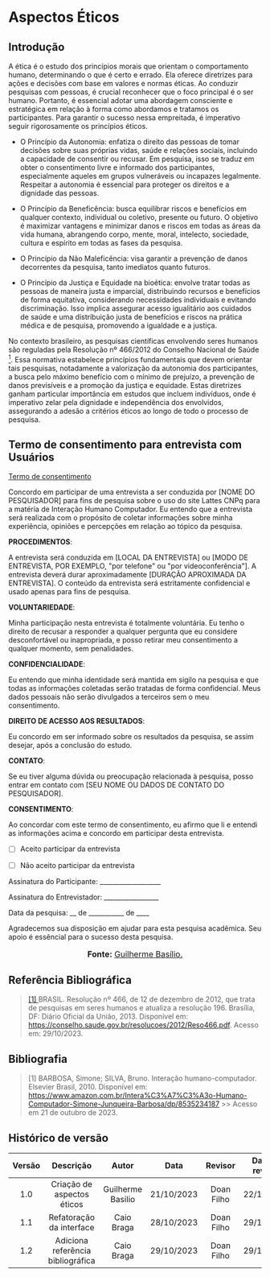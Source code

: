 # **Aspectos Éticos**

## **Introdução**

A ética é o estudo dos princípios morais que orientam o comportamento humano, determinando o que é certo e errado. Ela oferece diretrizes para ações e decisões com base em valores e normas éticas. Ao conduzir pesquisas com pessoas, é crucial reconhecer que o foco principal é o ser humano. Portanto, é essencial adotar uma abordagem consciente e estratégica em relação à forma como abordamos e tratamos os participantes. Para garantir o sucesso nessa empreitada, é imperativo seguir rigorosamente os princípios éticos.

- O Princípio da Autonomia: enfatiza o direito das pessoas de tomar decisões sobre suas próprias vidas, saúde e relações sociais, incluindo a capacidade de consentir ou recusar. Em pesquisa, isso se traduz em obter o consentimento livre e informado dos participantes, especialmente aqueles em grupos vulneráveis ou incapazes legalmente. Respeitar a autonomia é essencial para proteger os direitos e a dignidade das pessoas.

- O Princípio da Beneficência: busca equilibrar riscos e benefícios em qualquer contexto, individual ou coletivo, presente ou futuro. O objetivo é maximizar vantagens e minimizar danos e riscos em todas as áreas da vida humana, abrangendo corpo, mente, moral, intelecto, sociedade, cultura e espírito em todas as fases da pesquisa.

- O Princípio da Não Maleficência: visa garantir a prevenção de danos decorrentes da pesquisa, tanto imediatos quanto futuros.

- O Princípio da Justiça e Equidade na bioética: envolve tratar todas as pessoas de maneira justa e imparcial, distribuindo recursos e benefícios de forma equitativa, considerando necessidades individuais e evitando discriminação. Isso implica assegurar acesso igualitário aos cuidados de saúde e uma distribuição justa de benefícios e riscos na prática médica e de pesquisa, promovendo a igualdade e a justiça.

No contexto brasileiro, as pesquisas científicas envolvendo seres humanos são reguladas pela Resolução nº 466/2012 do Conselho Nacional de Saúde <a id="anchor_1" href="#REF1"><sup>1</sup></a>. Essa normativa estabelece princípios fundamentais que devem orientar tais pesquisas, notadamente a valorização da autonomia dos participantes, a busca pelo máximo benefício com o mínimo de prejuízo, a prevenção de danos previsíveis e a promoção da justiça e equidade. Estas diretrizes ganham particular importância em estudos que incluem indivíduos, onde é imperativo zelar pela dignidade e independência dos envolvidos, assegurando a adesão a critérios éticos ao longo de todo o processo de pesquisa.

## **Termo de consentimento para entrevista com Usuários**

[Termo de consentimento](https://unbbr-my.sharepoint.com/:w:/g/personal/211061645_aluno_unb_br/EUZaSOp-u5VBs1zdaqRbHbgBzHhy-r2WnmNvWRohQTtfBg?e=gRm35H)

Concordo em participar de uma entrevista a ser conduzida por [NOME DO PESQUISADOR] para fins de pesquisa sobre o uso do site Lattes CNPq para a matéria de Interação Humano Computador. Eu entendo que a entrevista será realizada com o propósito de coletar informações sobre minha experiência, opiniões e percepções em relação ao tópico da pesquisa. 

**PROCEDIMENTOS**:

A entrevista será conduzida em [LOCAL DA ENTREVISTA] ou [MODO DE ENTREVISTA, POR EXEMPLO, "por telefone" ou "por videoconferência"]. A entrevista deverá durar aproximadamente [DURAÇÃO APROXIMADA DA ENTREVISTA]. O conteúdo da entrevista será estritamente confidencial e usado apenas para fins de pesquisa.

**VOLUNTARIEDADE**:

Minha participação nesta entrevista é totalmente voluntária. Eu tenho o direito de recusar a responder a qualquer pergunta que eu considere desconfortável ou inapropriada, e posso retirar meu consentimento a qualquer momento, sem penalidades.

**CONFIDENCIALIDADE**:

Eu entendo que minha identidade será mantida em sigilo na pesquisa e que todas as informações coletadas serão tratadas de forma confidencial. Meus dados pessoais não serão divulgados a terceiros sem o meu consentimento.

**DIREITO DE ACESSO AOS RESULTADOS**:

Eu concordo em ser informado sobre os resultados da pesquisa, se assim desejar, após a conclusão do estudo.

**CONTATO**:

Se eu tiver alguma dúvida ou preocupação relacionada à pesquisa, posso entrar em contato com [SEU NOME OU DADOS DE CONTATO DO PESQUISADOR].

**CONSENTIMENTO**:

Ao concordar com este termo de consentimento, eu afirmo que li e entendi as informações acima e concordo em participar desta entrevista.

- [ ] Aceito participar da entrevista

- [ ] Não aceito participar da entrevista

Assinatura do Participante: ___________________

Assinatura do Entrevistador: _________________

Data da pesquisa: __ de ___________ de ____

Agradecemos sua disposição em ajudar para esta pesquisa acadêmica. Seu apoio é essêncial para o sucesso desta pesquisa.

<div align="center">
<font size="3"><p style="text-align: center"><b>Fonte:</b> <a href="https://github.com/GuilhermeBES">Guilherme Basílio.</a></b></p></font>

</div>

## **Referência Bibliográfica**

> <a id="REF1" href="#anchor_1">[1] </a>BRASIL. Resolução nº 466, de 12 de dezembro de 2012, que trata de pesquisas em seres humanos e atualiza a resolução 196. Brasília, DF: Diário Oficial da União, 2013. Disponível em: <https://conselho.saude.gov.br/resolucoes/2012/Reso466.pdf>. Acesso em: 29/10/2023. 

## **Bibliografia**

> [1] BARBOSA, Simone; SILVA, Bruno. Interação humano-computador. Elsevier Brasil, 2010. Disponível em:  https://www.amazon.com.br/Intera%C3%A7%C3%A3o-Humano-Computador-Simone-Junqueira-Barbosa/dp/8535234187 >> Acesso em 21 de outubro de 2023.

## **Histórico de versão**

| Versão |          Descrição              |     Autor      |      Data      |   Revisor     |    Data de revisão    |  
|:------:|:-------------------------------:|:--------------:|:--------------:|:-------------:|:---------------------:|
| 1.0    | Criação de aspectos éticos  | Guilherme Basilio  | 21/10/2023 | Doan Filho  | 22/10/2023 |
| 1.1    | Refatoração da interface  | Caio Braga | 28/10/2023 | Doan Filho  | 29/10/2023 |
| 1.2    | Adiciona referência bibliográfica  | Caio Braga  | 29/10/2023 | Doan Filho  | 29/10/2023 |
